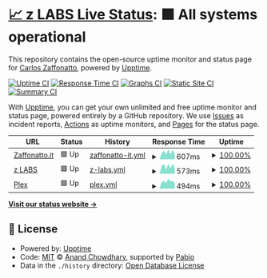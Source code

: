 # [📈 z LABS Live Status](https://carloszaffonatto.github.io/upptime): <!--live status--> **🟩 All systems operational**

This repository contains the open-source uptime monitor and status page for [Carlos Zaffonatto](https://www.linkedin.com/in/carloszaffonatto/), powered by [Upptime](https://github.com/upptime/upptime).

[![Uptime CI](https://github.com/carloszaffonatto/upptime/workflows/Uptime%20CI/badge.svg)](https://github.com/carloszaffonatto/upptime/actions?query=workflow%3A%22Uptime+CI%22)
[![Response Time CI](https://github.com/carloszaffonatto/upptime/workflows/Response%20Time%20CI/badge.svg)](https://github.com/carloszaffonatto/upptime/actions?query=workflow%3A%22Response+Time+CI%22)
[![Graphs CI](https://github.com/carloszaffonatto/upptime/workflows/Graphs%20CI/badge.svg)](https://github.com/carloszaffonatto/upptime/actions?query=workflow%3A%22Graphs+CI%22)
[![Static Site CI](https://github.com/carloszaffonatto/upptime/workflows/Static%20Site%20CI/badge.svg)](https://github.com/carloszaffonatto/upptime/actions?query=workflow%3A%22Static+Site+CI%22)
[![Summary CI](https://github.com/carloszaffonatto/upptime/workflows/Summary%20CI/badge.svg)](https://github.com/carloszaffonatto/upptime/actions?query=workflow%3A%22Summary+CI%22)

With [Upptime](https://upptime.js.org), you can get your own unlimited and free uptime monitor and status page, powered entirely by a GitHub repository. We use [Issues](https://github.com/carloszaffonatto/upptime/issues) as incident reports, [Actions](https://github.com/carloszaffonatto/upptime/actions) as uptime monitors, and [Pages](https://carloszaffonatto.github.io/upptime) for the status page.

<!--start: status pages-->
<!-- This summary is generated by Upptime (https://github.com/upptime/upptime) -->
<!-- Do not edit this manually, your changes will be overwritten -->
<!-- prettier-ignore -->
| URL | Status | History | Response Time | Uptime |
| --- | ------ | ------- | ------------- | ------ |
| <img alt="" src="https://icons.duckduckgo.com/ip3/www.zaffonatto.it.ico" height="13"> [Zaffonatto.it](https://www.zaffonatto.it) | 🟩 Up | [zaffonatto-it.yml](https://github.com/carloszaffonatto/upptime/commits/HEAD/history/zaffonatto-it.yml) | <details><summary><img alt="Response time graph" src="./graphs/zaffonatto-it/response-time-week.png" height="20"> 607ms</summary><br><a href="https://carloszaffonatto.github.io/upptime/history/zaffonatto-it"><img alt="Response time 773" src="https://img.shields.io/endpoint?url=https%3A%2F%2Fraw.githubusercontent.com%2Fcarloszaffonatto%2Fupptime%2FHEAD%2Fapi%2Fzaffonatto-it%2Fresponse-time.json"></a><br><a href="https://carloszaffonatto.github.io/upptime/history/zaffonatto-it"><img alt="24-hour response time 546" src="https://img.shields.io/endpoint?url=https%3A%2F%2Fraw.githubusercontent.com%2Fcarloszaffonatto%2Fupptime%2FHEAD%2Fapi%2Fzaffonatto-it%2Fresponse-time-day.json"></a><br><a href="https://carloszaffonatto.github.io/upptime/history/zaffonatto-it"><img alt="7-day response time 607" src="https://img.shields.io/endpoint?url=https%3A%2F%2Fraw.githubusercontent.com%2Fcarloszaffonatto%2Fupptime%2FHEAD%2Fapi%2Fzaffonatto-it%2Fresponse-time-week.json"></a><br><a href="https://carloszaffonatto.github.io/upptime/history/zaffonatto-it"><img alt="30-day response time 642" src="https://img.shields.io/endpoint?url=https%3A%2F%2Fraw.githubusercontent.com%2Fcarloszaffonatto%2Fupptime%2FHEAD%2Fapi%2Fzaffonatto-it%2Fresponse-time-month.json"></a><br><a href="https://carloszaffonatto.github.io/upptime/history/zaffonatto-it"><img alt="1-year response time 773" src="https://img.shields.io/endpoint?url=https%3A%2F%2Fraw.githubusercontent.com%2Fcarloszaffonatto%2Fupptime%2FHEAD%2Fapi%2Fzaffonatto-it%2Fresponse-time-year.json"></a></details> | <details><summary><a href="https://carloszaffonatto.github.io/upptime/history/zaffonatto-it">100.00%</a></summary><a href="https://carloszaffonatto.github.io/upptime/history/zaffonatto-it"><img alt="All-time uptime 99.99%" src="https://img.shields.io/endpoint?url=https%3A%2F%2Fraw.githubusercontent.com%2Fcarloszaffonatto%2Fupptime%2FHEAD%2Fapi%2Fzaffonatto-it%2Fuptime.json"></a><br><a href="https://carloszaffonatto.github.io/upptime/history/zaffonatto-it"><img alt="24-hour uptime 100.00%" src="https://img.shields.io/endpoint?url=https%3A%2F%2Fraw.githubusercontent.com%2Fcarloszaffonatto%2Fupptime%2FHEAD%2Fapi%2Fzaffonatto-it%2Fuptime-day.json"></a><br><a href="https://carloszaffonatto.github.io/upptime/history/zaffonatto-it"><img alt="7-day uptime 100.00%" src="https://img.shields.io/endpoint?url=https%3A%2F%2Fraw.githubusercontent.com%2Fcarloszaffonatto%2Fupptime%2FHEAD%2Fapi%2Fzaffonatto-it%2Fuptime-week.json"></a><br><a href="https://carloszaffonatto.github.io/upptime/history/zaffonatto-it"><img alt="30-day uptime 100.00%" src="https://img.shields.io/endpoint?url=https%3A%2F%2Fraw.githubusercontent.com%2Fcarloszaffonatto%2Fupptime%2FHEAD%2Fapi%2Fzaffonatto-it%2Fuptime-month.json"></a><br><a href="https://carloszaffonatto.github.io/upptime/history/zaffonatto-it"><img alt="1-year uptime 99.99%" src="https://img.shields.io/endpoint?url=https%3A%2F%2Fraw.githubusercontent.com%2Fcarloszaffonatto%2Fupptime%2FHEAD%2Fapi%2Fzaffonatto-it%2Fuptime-year.json"></a></details>
| <img alt="" src="https://icons.duckduckgo.com/ip3/d.zaffonatto.it.ico" height="13"> [z LABS](https://d.zaffonatto.it) | 🟩 Up | [z-labs.yml](https://github.com/carloszaffonatto/upptime/commits/HEAD/history/z-labs.yml) | <details><summary><img alt="Response time graph" src="./graphs/z-labs/response-time-week.png" height="20"> 573ms</summary><br><a href="https://carloszaffonatto.github.io/upptime/history/z-labs"><img alt="Response time 590" src="https://img.shields.io/endpoint?url=https%3A%2F%2Fraw.githubusercontent.com%2Fcarloszaffonatto%2Fupptime%2FHEAD%2Fapi%2Fz-labs%2Fresponse-time.json"></a><br><a href="https://carloszaffonatto.github.io/upptime/history/z-labs"><img alt="24-hour response time 547" src="https://img.shields.io/endpoint?url=https%3A%2F%2Fraw.githubusercontent.com%2Fcarloszaffonatto%2Fupptime%2FHEAD%2Fapi%2Fz-labs%2Fresponse-time-day.json"></a><br><a href="https://carloszaffonatto.github.io/upptime/history/z-labs"><img alt="7-day response time 573" src="https://img.shields.io/endpoint?url=https%3A%2F%2Fraw.githubusercontent.com%2Fcarloszaffonatto%2Fupptime%2FHEAD%2Fapi%2Fz-labs%2Fresponse-time-week.json"></a><br><a href="https://carloszaffonatto.github.io/upptime/history/z-labs"><img alt="30-day response time 579" src="https://img.shields.io/endpoint?url=https%3A%2F%2Fraw.githubusercontent.com%2Fcarloszaffonatto%2Fupptime%2FHEAD%2Fapi%2Fz-labs%2Fresponse-time-month.json"></a><br><a href="https://carloszaffonatto.github.io/upptime/history/z-labs"><img alt="1-year response time 590" src="https://img.shields.io/endpoint?url=https%3A%2F%2Fraw.githubusercontent.com%2Fcarloszaffonatto%2Fupptime%2FHEAD%2Fapi%2Fz-labs%2Fresponse-time-year.json"></a></details> | <details><summary><a href="https://carloszaffonatto.github.io/upptime/history/z-labs">100.00%</a></summary><a href="https://carloszaffonatto.github.io/upptime/history/z-labs"><img alt="All-time uptime 100.00%" src="https://img.shields.io/endpoint?url=https%3A%2F%2Fraw.githubusercontent.com%2Fcarloszaffonatto%2Fupptime%2FHEAD%2Fapi%2Fz-labs%2Fuptime.json"></a><br><a href="https://carloszaffonatto.github.io/upptime/history/z-labs"><img alt="24-hour uptime 100.00%" src="https://img.shields.io/endpoint?url=https%3A%2F%2Fraw.githubusercontent.com%2Fcarloszaffonatto%2Fupptime%2FHEAD%2Fapi%2Fz-labs%2Fuptime-day.json"></a><br><a href="https://carloszaffonatto.github.io/upptime/history/z-labs"><img alt="7-day uptime 100.00%" src="https://img.shields.io/endpoint?url=https%3A%2F%2Fraw.githubusercontent.com%2Fcarloszaffonatto%2Fupptime%2FHEAD%2Fapi%2Fz-labs%2Fuptime-week.json"></a><br><a href="https://carloszaffonatto.github.io/upptime/history/z-labs"><img alt="30-day uptime 100.00%" src="https://img.shields.io/endpoint?url=https%3A%2F%2Fraw.githubusercontent.com%2Fcarloszaffonatto%2Fupptime%2FHEAD%2Fapi%2Fz-labs%2Fuptime-month.json"></a><br><a href="https://carloszaffonatto.github.io/upptime/history/z-labs"><img alt="1-year uptime 100.00%" src="https://img.shields.io/endpoint?url=https%3A%2F%2Fraw.githubusercontent.com%2Fcarloszaffonatto%2Fupptime%2FHEAD%2Fapi%2Fz-labs%2Fuptime-year.json"></a></details>
| <img alt="" src="https://icons.duckduckgo.com/ip3/u-x.zaffonatto.it.ico" height="13"> [Plex](https://u-x.zaffonatto.it/web/index.html#!/) | 🟩 Up | [plex.yml](https://github.com/carloszaffonatto/upptime/commits/HEAD/history/plex.yml) | <details><summary><img alt="Response time graph" src="./graphs/plex/response-time-week.png" height="20"> 494ms</summary><br><a href="https://carloszaffonatto.github.io/upptime/history/plex"><img alt="Response time 505" src="https://img.shields.io/endpoint?url=https%3A%2F%2Fraw.githubusercontent.com%2Fcarloszaffonatto%2Fupptime%2FHEAD%2Fapi%2Fplex%2Fresponse-time.json"></a><br><a href="https://carloszaffonatto.github.io/upptime/history/plex"><img alt="24-hour response time 465" src="https://img.shields.io/endpoint?url=https%3A%2F%2Fraw.githubusercontent.com%2Fcarloszaffonatto%2Fupptime%2FHEAD%2Fapi%2Fplex%2Fresponse-time-day.json"></a><br><a href="https://carloszaffonatto.github.io/upptime/history/plex"><img alt="7-day response time 494" src="https://img.shields.io/endpoint?url=https%3A%2F%2Fraw.githubusercontent.com%2Fcarloszaffonatto%2Fupptime%2FHEAD%2Fapi%2Fplex%2Fresponse-time-week.json"></a><br><a href="https://carloszaffonatto.github.io/upptime/history/plex"><img alt="30-day response time 519" src="https://img.shields.io/endpoint?url=https%3A%2F%2Fraw.githubusercontent.com%2Fcarloszaffonatto%2Fupptime%2FHEAD%2Fapi%2Fplex%2Fresponse-time-month.json"></a><br><a href="https://carloszaffonatto.github.io/upptime/history/plex"><img alt="1-year response time 505" src="https://img.shields.io/endpoint?url=https%3A%2F%2Fraw.githubusercontent.com%2Fcarloszaffonatto%2Fupptime%2FHEAD%2Fapi%2Fplex%2Fresponse-time-year.json"></a></details> | <details><summary><a href="https://carloszaffonatto.github.io/upptime/history/plex">100.00%</a></summary><a href="https://carloszaffonatto.github.io/upptime/history/plex"><img alt="All-time uptime 99.57%" src="https://img.shields.io/endpoint?url=https%3A%2F%2Fraw.githubusercontent.com%2Fcarloszaffonatto%2Fupptime%2FHEAD%2Fapi%2Fplex%2Fuptime.json"></a><br><a href="https://carloszaffonatto.github.io/upptime/history/plex"><img alt="24-hour uptime 100.00%" src="https://img.shields.io/endpoint?url=https%3A%2F%2Fraw.githubusercontent.com%2Fcarloszaffonatto%2Fupptime%2FHEAD%2Fapi%2Fplex%2Fuptime-day.json"></a><br><a href="https://carloszaffonatto.github.io/upptime/history/plex"><img alt="7-day uptime 100.00%" src="https://img.shields.io/endpoint?url=https%3A%2F%2Fraw.githubusercontent.com%2Fcarloszaffonatto%2Fupptime%2FHEAD%2Fapi%2Fplex%2Fuptime-week.json"></a><br><a href="https://carloszaffonatto.github.io/upptime/history/plex"><img alt="30-day uptime 100.00%" src="https://img.shields.io/endpoint?url=https%3A%2F%2Fraw.githubusercontent.com%2Fcarloszaffonatto%2Fupptime%2FHEAD%2Fapi%2Fplex%2Fuptime-month.json"></a><br><a href="https://carloszaffonatto.github.io/upptime/history/plex"><img alt="1-year uptime 99.57%" src="https://img.shields.io/endpoint?url=https%3A%2F%2Fraw.githubusercontent.com%2Fcarloszaffonatto%2Fupptime%2FHEAD%2Fapi%2Fplex%2Fuptime-year.json"></a></details>

<!--end: status pages-->

[**Visit our status website →**](https://carloszaffonatto.github.io/upptime)

## 📄 License

- Powered by: [Upptime](https://github.com/upptime/upptime)
- Code: [MIT](./LICENSE) © [Anand Chowdhary](https://anandchowdhary.com), supported by [Pabio](https://pabio.com)
- Data in the `./history` directory: [Open Database License](https://opendatacommons.org/licenses/odbl/1-0/)

